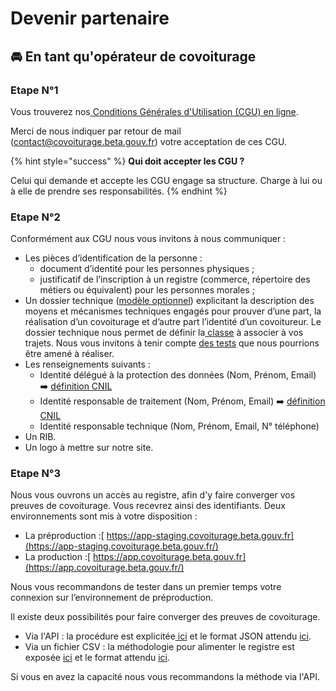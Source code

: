 # Devenir partenaire

## 🚘 En tant qu'opérateur de covoiturage

### Etape N°1

Vous trouverez nos[ Conditions Générales d'Utilisation \(CGU\) en ligne](https://registre-preuve-de-covoiturage.gitbook.io/produit/cgu).

Merci de nous indiquer par retour de mail \(contact@covoiturage.beta.gouv.fr\) votre acceptation de ces CGU.

{% hint style="success" %}
**Qui doit accepter les CGU ?** 

Celui qui demande et accepte les CGU engage sa structure. Charge à lui ou à elle de prendre ses responsabilités.
{% endhint %}

### Etape N°2

Conformément aux CGU nous vous invitons à nous communiquer :

* Les pièces d’identification de la personne :
  * document d’identité pour les personnes physiques ;
  * justificatif de l’inscription à un registre \(commerce, répertoire des métiers ou équivalent\) pour les personnes morales ; 
* Un dossier technique \([modèle optionnel](https://docs.google.com/document/d/1TAxFoJjywKWHsthGvknGZov-CvlL5l8f_KSnOtxjDAU/edit?usp=sharing)\) explicitant la description des moyens et mécanismes techniques engagés pour prouver d’une part, la réalisation d’un covoiturage et d’autre part l’identité d’un covoitureur. Le dossier technique nous permet de définir la[ classe](https://registre-preuve-de-covoiturage.gitbook.io/produit/specifications/classes-de-preuve-de-covoiturage) à associer à vos trajets. Nous vous invitons à tenir compte [des tests](https://docs.google.com/spreadsheets/d/1Mjp1KqQDBw3_7noW66oatN2WqpgCkY-9Ov7JFfbIZYA/edit#gid=0) que nous pourrions être amené à réaliser. 
* Les renseignements suivants :
  * Identité délégué à la protection des données \(Nom, Prénom, Email\) ➡️ [définition CNIL](https://www.cnil.fr/fr/definition/delegue-protection-donnees)
  * Identité responsable de traitement \(Nom, Prénom, Email\) ➡️ [définition CNIL](https://www.cnil.fr/fr/definition/responsable-de-traitement)
  * Identité responsable technique \(Nom, Prénom, Email, N° téléphone\)
* Un RIB.
* Un logo à mettre sur notre site.

### Etape N°3

Nous vous ouvrons un accès au registre, afin d'y faire converger vos preuves de covoiturage. Vous recevrez ainsi des identifiants. Deux environnements sont mis à votre disposition :

* La préproduction :[ https://app-staging.covoiturage.beta.gouv.fr](https://app-staging.covoiturage.beta.gouv.fr/)  
* La production :[ https://app.covoiturage.beta.gouv.fr](https://app.covoiturage.beta.gouv.fr/)

Nous vous recommandons de tester dans un premier temps votre connexion sur l’environnement de préproduction.

Il existe deux possibilités pour faire converger des preuves de covoiturage.

* Via l'API : la procédure est explicitée[ ici](https://registre-preuve-de-covoiturage.gitbook.io/produit/api/envoyer-des-trajets) et le format JSON attendu [ici](https://registre-preuve-de-covoiturage.gitbook.io/produit/api/envoyer-des-trajets/schema-json-v2).
* Via un fichier CSV : la méthodologie pour alimenter le registre est exposée [ici](https://registre-preuve-de-covoiturage.gitbook.io/produit/alimenter-le-registre-via-des-tableurs) et le format attendu [ici](https://registre-preuve-de-covoiturage.gitbook.io/produit/alimenter-le-registre-via-des-tableurs/schema-csv).

Si vous en avez la capacité nous vous recommandons la méthode via l'API.

